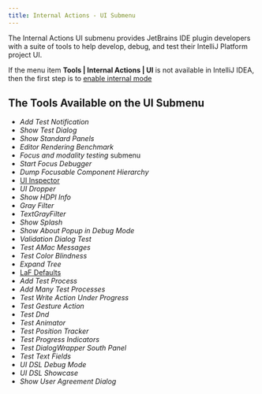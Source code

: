 ```yaml
---
title: Internal Actions - UI Submenu
---
```


The Internal Actions UI submenu provides JetBrains IDE plugin developers with a suite of tools to help develop, debug, and test their IntelliJ Platform project UI.

If the menu item **Tools \| Internal Actions \| UI** is not available in IntelliJ IDEA, then the first step is to [enable internal mode](enabling_internal.md)

## The Tools Available on the UI Submenu

* _Add Test Notification_
* _Show Test Dialog_
* _Show Standard Panels_
* _Editor Rendering Benchmark_
* _Focus and modality testing_ submenu
* _Start Focus Debugger_
* _Dump Focusable Component Hierarchy_
* [UI Inspector](internal_uii.md)
* _UI Dropper_
* _Show HDPI Info_
* _Gray Filter_
* _TextGrayFilter_
* _Show Splash_
* _Show About Popup in Debug Mode_
* _Validation Dialog Test_
* _Test AMac Messages_
* _Test Color Blindness_
* _Expand Tree_
* [LaF Defaults](internal_ui_lafd.md)
* _Add Test Process_
* _Add Many Test Processes_
* _Test Write Action Under Progress_
* _Test Gesture Action_
* _Test Dnd_
* _Test Animator_
* _Test Position Tracker_
* _Test Progress Indicators_
* _Test DialogWrapper South Panel_
* _Test Text Fields_
* _UI DSL Debug Mode_
* _UI DSL Showcase_
* _Show User Agreement Dialog_